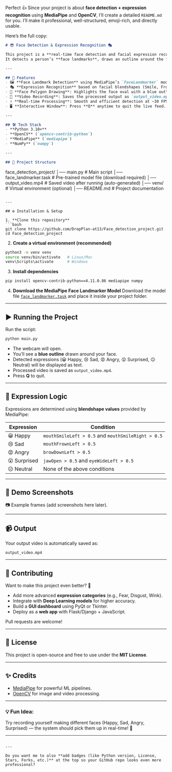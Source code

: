 Perfect 👍 Since your project is about **face detection + expression recognition** using **MediaPipe** and **OpenCV**, I’ll create a detailed `README.md` for you.
I’ll make it professional, well-structured, emoji-rich, and directly usable.

Here’s the full copy:

```markdown
# 😎 Face Detection & Expression Recognition 🎭  

This project is a **real-time face detection and facial expression recognition system** built using **MediaPipe** and **OpenCV**.  
It detects a person’s **face landmarks**, draws an outline around the face, and classifies simple expressions like 😀 Happy, 😢 Sad, 😡 Angry, and 😲 Surprised — all in real-time from your webcam!  

---

## 🚀 Features  
- 🖼️ **Face Landmark Detection** using MediaPipe’s `FaceLandmarker` model.  
- 🎭 **Expression Recognition** based on facial blendshapes (Smile, Frown, Brow, Jaw, Eyes).  
- 🔵 **Face Polygon Drawing**: Highlights the face oval with a blue outline.  
- 💾 **Video Recording**: Saves the processed output as `output_video.mp4`.  
- ⚡ **Real-time Processing**: Smooth and efficient detection at ~30 FPS.  
- 🖥️ **Interactive Window**: Press **Q** anytime to quit the live feed.  

---

## 🛠️ Tech Stack  
- **Python 3.10+**  
- **OpenCV** (`opencv-contrib-python`)  
- **MediaPipe** (`mediapipe`)  
- **NumPy** (`numpy`)  

---

## 📂 Project Structure  
```

face\_detection\_project/
│── main.py                # Main script
│── face\_landmarker.task   # Pre-trained model file (download required)
│── output\_video.mp4       # Saved video after running (auto-generated)
│── venv/                  # Virtual environment (optional)
│── README.md              # Project documentation

````

---

## ⚙️ Installation & Setup  

1. **Clone this repository**  
```bash
git clone https://github.com/DropPlan-at13/Face_detection_project.git
cd Face_detection_project
````

2. **Create a virtual environment (recommended)**

```bash
python3 -m venv venv
source venv/bin/activate   # Linux/Mac
venv\Scripts\activate      # Windows
```

3. **Install dependencies**

```bash
pip install opencv-contrib-python==4.11.0.86 mediapipe numpy
```

4. **Download the MediaPipe Face Landmarker Model**
   Download the model file [`face_landmarker.task`](https://storage.googleapis.com/mediapipe-models/face_landmarker/face_landmarker/float16/1/face_landmarker.task)
   and place it inside your project folder.

---

## ▶️ Running the Project

Run the script:

```bash
python main.py
```

* The webcam will open.
* You’ll see a **blue outline** drawn around your face.
* Detected expressions (😀 Happy, 😢 Sad, 😡 Angry, 😲 Surprised, 😐 Neutral) will be displayed as text.
* Processed video is saved as `output_video.mp4`.
* Press **Q** to quit.

---

## 🧠 Expression Logic

Expressions are determined using **blendshape values** provided by MediaPipe:

| Expression   | Condition                                          |
| ------------ | -------------------------------------------------- |
| 😀 Happy     | `mouthSmileLeft > 0.5` and `mouthSmileRight > 0.5` |
| 😢 Sad       | `mouthFrownLeft > 0.5`                             |
| 😡 Angry     | `browDownLeft > 0.5`                               |
| 😲 Surprised | `jawOpen > 0.5` and `eyeWideLeft > 0.5`            |
| 😐 Neutral   | None of the above conditions                       |

---

## 📸 Demo Screenshots

📷 Example frames (add screenshots here later).

---

## 📹 Output

Your output video is automatically saved as:

```
output_video.mp4
```

---

## 🤝 Contributing

Want to make this project even better? 🚀

* Add more advanced **expression categories** (e.g., Fear, Disgust, Wink).
* Integrate with **Deep Learning models** for higher accuracy.
* Build a **GUI dashboard** using PyQt or Tkinter.
* Deploy as a **web app** with Flask/Django + JavaScript.

Pull requests are welcome!

---

## 📝 License

This project is open-source and free to use under the **MIT License**.

---

## ✨ Credits

* [MediaPipe](https://developers.google.com/mediapipe) for powerful ML pipelines.
* [OpenCV](https://opencv.org/) for image and video processing.

---

### 💡 Fun Idea:

Try recording yourself making different faces (Happy, Sad, Angry, Surprised) — the system should pick them up in real-time! 🎥

---

```

---

Do you want me to also **add badges (like Python version, License, Stars, Forks, etc.)** at the top so your GitHub repo looks even more professional?
```
